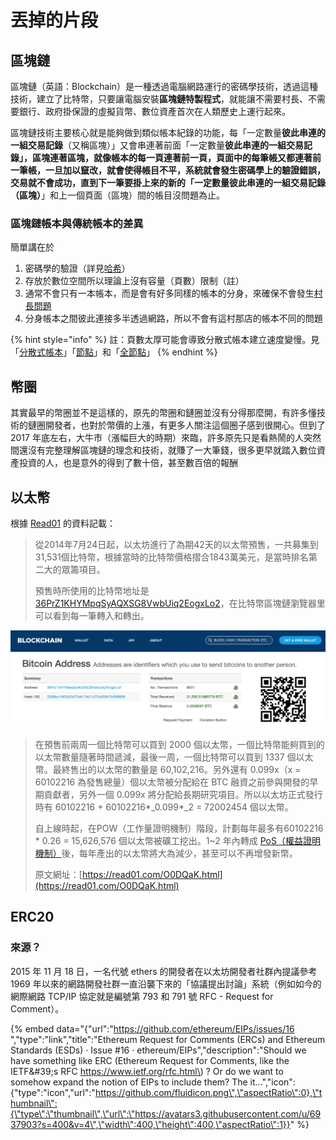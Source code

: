 # 丟掉的片段

## 區塊鏈

區塊鏈（英語：Blockchain）是一種透過電腦網路運行的密碼學技術，透過這種技術，建立了比特幣，只要讓電腦安裝**區塊鏈特製程式**，就能讓不需要村長、不需要銀行、政府掛保證的虛擬貨幣、數位資產首次在人類歷史上運行起來。

區塊鏈技術主要核心就是能夠做到類似帳本紀錄的功能，每「一定數量**彼此串連的一組交易記錄**（又稱區塊）」又會串連著前面「一定數量**彼此串連的一組交易記錄」，**區塊連著區塊，就像帳本的每一頁連著前一頁，頁面中的每筆帳又都連著前一筆帳，一旦加以竄改，就會使得帳目不平，系統就會發生密碼學上的驗證錯誤，交易就不會成功，直到下一筆要掛上來的新的「一定數量**彼此串連的一組交易記錄（區塊）**」和上一個頁面（區塊）間的帳目沒問題為止。

### 區塊鏈帳本與傳統帳本的差異

簡單講在於

1. 密碼學的驗證（詳見[哈希](undefined-3/mi/ha-xi-suan-fa.md)）
2. 存放於數位空間所以理論上沒有容量（頁數）限制（註）
3. 通常不會只有一本帳本，而是會有好多同樣的帳本的分身，來確保不會發生[村長問題](zhong-xin-hua-ben.md#cun-le)
4. 分身帳本之間彼此連接多半透過網路，所以不會有這村那店的帳本不同的問題

{% hint style="info" %}
註：頁數太厚可能會導致分散式帳本建立速度變慢。見「[分散式帳本](fen-san-shi-ben.md)」「[節點](undefined-3/zhu/undefined-9/)」和「[全節點](undefined-3/zhu/undefined-9/quan.md)」
{% endhint %}

## 幣圈

其實最早的幣圈並不是這樣的，原先的幣圈和鏈圈並沒有分得那麼開，有許多懂技術的鏈圈開發者，也對於幣價的上漲，有更多人關注這個圈子感到很開心。但到了 2017 年底左右，大牛市（漲幅巨大的時期）來臨，許多原先只是看熱鬧的人突然間還沒有完整理解區塊鏈的理念和技術，就賺了一大筆錢，很多更早就踏入數位資產投資的人，也是意外的得到了數十倍，甚至數百倍的報酬

## 以太幣

根據 [Read01](https://read01.com/zh-tw/O0DQaK.html#.W1mW9dgzbQg) 的資料記載：

> 從2014年7月24日起，以太坊進行了為期42天的以太幣預售，一共募集到31,531個比特幣，根據當時的比特幣價格摺合1843萬美元，是當時排名第二大的眾籌項目。
>
> 預售時所使用的比特幣地址是 [36PrZ1KHYMpqSyAQXSG8VwbUiq2EogxLo2](https://www.blockchain.com/btc/address/36PrZ1KHYMpqSyAQXSG8VwbUiq2EogxLo2)，在比特幣區塊鏈瀏覽器里可以看到每一筆轉入和轉出。

![](.gitbook/assets/ying-mu-kuai-zhao-20180726-xia-wu-5.48.49.png)

> 在預售前兩周一個比特幣可以買到 2000 個以太幣，一個比特幣能夠買到的以太幣數量隨著時間遞減，最後一周，一個比特幣可以買到 1337 個以太幣。最終售出的以太幣的數量是 60,102,216。另外還有 0.099x（x = 60102216 為發售總量）個以太幣被分配給在 BTC 融資之前參與開發的早期貢獻者，另外一個 0.099x 將分配給長期研究項目。所以以太坊正式發行時有 60102216 + 60102216\*_0.099\*_2 = 72002454 個以太幣。
>
> 自上線時起，在POW（工作量證明機制）階段，計劃每年最多有60102216 \* 0.26 = 15,626,576 個以太幣被礦工挖出。1~2 年內轉成 [PoS（權益證明機制）](gong/yi-ming.md)後，每年產出的以太幣將大為減少，甚至可以不再增發新幣。  
>   
> 原文網址：[https://read01.com/O0DQaK.html](https://read01.com/O0DQaK.html)

## ERC20

### 來源？

2015 年 11 月 18 日，一名代號 ethers 的開發者在以太坊開發者社群內提議參考 1969 年以來的網路開發社群一直沿襲下來的「協議提出討論」系統（例如如今的網際網路 TCP/IP 協定就是編號第 793 和 791 號 RFC - Request for Comment）。

{% embed data="{\"url\":\"https://github.com/ethereum/EIPs/issues/16 \",\"type\":\"link\",\"title\":\"Ethereum Request for Comments \(ERCs\) and Ethereum Standards \(ESDs\) · Issue \#16 · ethereum/EIPs\",\"description\":\"Should we have something like ERC \(Ethereum Request for Comments, like the IETF&\#39;s RFC https://www.ietf.org/rfc.html\) ? Or do we want to somehow expand the notion of EIPs to include them? The it...\",\"icon\":{\"type\":\"icon\",\"url\":\"https://github.com/fluidicon.png\",\"aspectRatio\":0},\"thumbnail\":{\"type\":\"thumbnail\",\"url\":\"https://avatars3.githubusercontent.com/u/6937903?s=400&v=4\",\"width\":400,\"height\":400,\"aspectRatio\":1}}" %}




